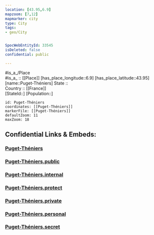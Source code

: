 ```yaml
---
location: [43.95,6.9] 
mapzoom: [7,12] 
mapmarker: city 
type: City
tags:
- geo/City


SpocWebEntityId: 33545
isDeleted: false
confidential: public

---
```

#is_a_/Place  
#is_a_ :: [[Place]] 
[has_place_longitude::6.9] 
[has_place_latitude::43.95] 
[name::Puget-Théniers] 
State ::  
Country :: [[France]]  
[StateId::] 
[Population::] 



```leaflet
id: Puget-Théniers
coordinates: [[Puget-Théniers]] 
markerFile: [[Puget-Théniers]] 
defaultZoom: 11 
maxZoom: 18
```


## Confidential Links & Embeds: 

### [Puget-Théniers](/_Standards/Earth/Continent/Europe/Europe~West/France/regions~France/Provence-Alpes-Côte_d'Azur/departments~Provence/Alpes-Maritimes/communes~Alpes-Maritimes/Nice,Commune/cities~Nice/Puget-Théniers.md) 

### [Puget-Théniers.public](/_public/Earth/Continent/Europe/Europe~West/France/regions~France/Provence-Alpes-Côte_d'Azur/departments~Provence/Alpes-Maritimes/communes~Alpes-Maritimes/Nice,Commune/cities~Nice/Puget-Théniers.public.md) 

### [Puget-Théniers.internal](/_internal/Earth/Continent/Europe/Europe~West/France/regions~France/Provence-Alpes-Côte_d'Azur/departments~Provence/Alpes-Maritimes/communes~Alpes-Maritimes/Nice,Commune/cities~Nice/Puget-Théniers.internal.md) 

### [Puget-Théniers.protect](/_protect/Earth/Continent/Europe/Europe~West/France/regions~France/Provence-Alpes-Côte_d'Azur/departments~Provence/Alpes-Maritimes/communes~Alpes-Maritimes/Nice,Commune/cities~Nice/Puget-Théniers.protect.md) 

### [Puget-Théniers.private](/_private/Earth/Continent/Europe/Europe~West/France/regions~France/Provence-Alpes-Côte_d'Azur/departments~Provence/Alpes-Maritimes/communes~Alpes-Maritimes/Nice,Commune/cities~Nice/Puget-Théniers.private.md) 

### [Puget-Théniers.personal](/_personal/Earth/Continent/Europe/Europe~West/France/regions~France/Provence-Alpes-Côte_d'Azur/departments~Provence/Alpes-Maritimes/communes~Alpes-Maritimes/Nice,Commune/cities~Nice/Puget-Théniers.personal.md) 

### [Puget-Théniers.secret](/_secret/Earth/Continent/Europe/Europe~West/France/regions~France/Provence-Alpes-Côte_d'Azur/departments~Provence/Alpes-Maritimes/communes~Alpes-Maritimes/Nice,Commune/cities~Nice/Puget-Théniers.secret.md)

